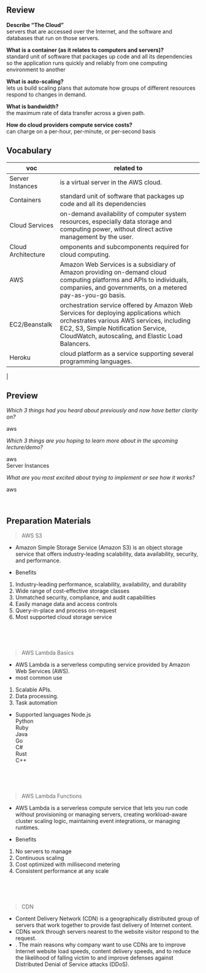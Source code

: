 ## Review

**Describe “The Cloud”**  
 servers that are accessed over the Internet, and the software and databases that run on those servers.

**What is a container (as it relates to computers and servers)?**  
standard unit of software that packages up code and all its dependencies so the application runs quickly and reliably from one computing environment to another

**What is auto-scaling?**  
lets us build scaling plans that automate how groups of different resources respond to changes in demand.

**What is bandwidth?**  
the maximum rate of data transfer across a given path.

**How do cloud providers compute service costs?**  
can charge on a per-hour, per-minute, or per-second basis

## Vocabulary

| voc                | related to                                                                                                                                                                                                                    |
| ------------------ | ----------------------------------------------------------------------------------------------------------------------------------------------------------------------------------------------------------------------------- |
| Server Instances   | is a virtual server in the AWS cloud.                                                                                                                                                                                         |
| Containers         | standard unit of software that packages up code and all its dependencies                                                                                                                                                      |
| Cloud Services     | on-demand availability of computer system resources, especially data storage and computing power, without direct active management by the user.                                                                               |
| Cloud Architecture | omponents and subcomponents required for cloud computing.                                                                                                                                                                     |
| AWS                | Amazon Web Services is a subsidiary of Amazon providing on-demand cloud computing platforms and APIs to individuals, companies, and governments, on a metered pay-as-you-go basis.                                            |
| EC2/Beanstalk      | orchestration service offered by Amazon Web Services for deploying applications which orchestrates various AWS services, including EC2, S3, Simple Notification Service, CloudWatch, autoscaling, and Elastic Load Balancers. |
| Heroku             | cloud platform as a service supporting several programming languages.                                                                                                                                                         |

|

## Preview

_Which 3 things had you heard about previously and now have better clarity on?_

aws

_Which 3 things are you hoping to learn more about in the upcoming lecture/demo?_

aws  
Server Instances

_What are you most excited about trying to implement or see how it works?_

aws

&nbsp;

## Preparation Materials

> AWS S3

- Amazon Simple Storage Service (Amazon S3) is an object storage service that offers industry-leading scalability, data availability, security, and performance.

- Benefits

1. Industry-leading performance, scalability, availability, and durability
2. Wide range of cost-effective storage classes
3. Unmatched security, compliance, and audit capabilities
4. Easily manage data and access controls
5. Query-in-place and process on-request
6. Most supported cloud storage service

&nbsp;

&nbsp;

> AWS Lambda Basics

- AWS Lambda is a serverless computing service provided by Amazon Web Services (AWS).
- most common use

1. Scalable APIs.
2. Data processing.
3. Task automation

- Supported languages
  Node.js  
  Python  
  Ruby  
  Java  
  Go  
  C#  
  Rust  
  C++

&nbsp;

&nbsp;

> AWS Lambda Functions

- AWS Lambda is a serverless compute service that lets you run code without provisioning or managing servers, creating workload-aware cluster scaling logic, maintaining event integrations, or managing runtimes.

- Benefits

1. No servers to manage
2. Continuous scaling
3. Cost optimized with millisecond metering
4. Consistent performance at any scale

&nbsp;

&nbsp;

> CDN

- Content Delivery Network (CDN) is a geographically distributed group of servers that work together to provide fast delivery of Internet content.
- CDNs work through servers nearest to the website visitor respond to the request.
- . The main reasons why company want to use CDNs are to improve Internet website load speeds, content delivery speeds, and to reduce the likelihood of falling victim to and improve defenses against Distributed Denial of Service attacks (DDoS).
